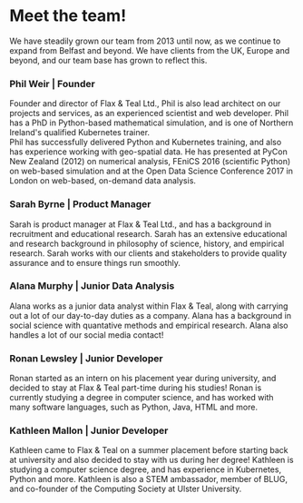 # Meet the team!

We have steadily grown our team from 2013 until now, as we continue to expand from Belfast and beyond. We have clients from the UK, Europe and beyond, and our team base has grown to reflect this.

### Phil Weir | Founder

Founder and director of Flax &amp; Teal Ltd., Phil is also lead architect on our projects and services, as an experienced scientist and web developer. Phil has a PhD in Python-based mathematical simulation, and is one of Northern Ireland's qualified Kubernetes trainer.<br>
Phil has successfully delivered Python and Kubernetes training, and also has experience working with geo-spatial data.
He has presented at PyCon New Zealand (2012) on numerical analysis, FEniCS 2016 (scientific Python) on web-based simulation and at the Open Data Science Conference 2017 in London on web-based, on-demand data analysis.

### Sarah Byrne | Product Manager 

Sarah is product manager at Flax &amp; Teal Ltd., and has a background in recruitment and educational research. Sarah has an extensive educational and research background in philosophy of science, history, and empirical research.
Sarah works with our clients and stakeholders to provide quality assurance and to ensure things run smoothly. 

### Alana Murphy | Junior Data Analysis

Alana works as a junior data analyst within Flax &amp; Teal, along with carrying out a lot of our day-to-day duties as a company. Alana has a background in social science with quantative methods and empirical research.
Alana also handles a lot of our social media contact!

### Ronan Lewsley | Junior Developer

Ronan started as an intern on his placement year during university, and decided to stay at Flax &amp; Teal part-time during his studies! Ronan is currently studying a degree in computer science, and has worked with many software languages, such as Python,
Java, HTML and more.

### Kathleen Mallon | Junior Developer 

Kathleen came to Flax &amp; Teal on a summer placement before starting back at university and also decided to stay with us during her degree! Kathleen is studying a computer science degree, and has experience in Kubernetes, Python and more.
Kathleen is also a STEM ambassador, member of BLUG, and co-founder of the Computing Society at Ulster University. 
